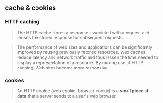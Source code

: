 ## cache & cookies
### HTTP caching

> The HTTP cache stores a response associated with a request and reuses the stored response for subsequent requests.
  
> The performance of web sites and applications can be significantly improved by reusing previously fetched resources. Web caches reduce latency and network traffic and thus lessen the time needed to display a representation of a resource. By making use of HTTP caching, Web sites become more responsive.
  
### cookies
> An HTTP cookie (web cookie, browser cookie) is a **small piece of data** that a server sends to a user's web browser. 
  
